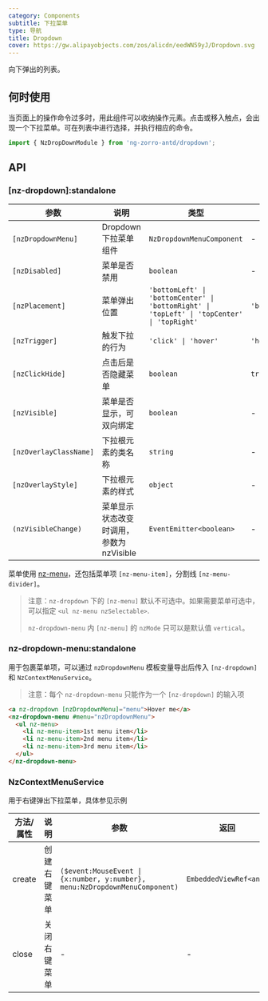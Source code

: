 ```yaml
---
category: Components
subtitle: 下拉菜单
type: 导航
title: Dropdown
cover: https://gw.alipayobjects.com/zos/alicdn/eedWN59yJ/Dropdown.svg
---
```


向下弹出的列表。

## 何时使用

当页面上的操作命令过多时，用此组件可以收纳操作元素。点击或移入触点，会出现一个下拉菜单。可在列表中进行选择，并执行相应的命令。

```ts
import { NzDropDownModule } from 'ng-zorro-antd/dropdown';
```

## API

### [nz-dropdown]:standalone

| 参数                   | 说明                                     | 类型                                                                                        | 默认值         |
| ---------------------- | ---------------------------------------- | ------------------------------------------------------------------------------------------- | -------------- |
| `[nzDropdownMenu]`     | Dropdown 下拉菜单组件                    | `NzDropdownMenuComponent`                                                                   | -              |
| `[nzDisabled]`         | 菜单是否禁用                             | `boolean`                                                                                   | -              |
| `[nzPlacement]`        | 菜单弹出位置                             | `'bottomLeft' \| 'bottomCenter' \| 'bottomRight' \| 'topLeft' \| 'topCenter' \| 'topRight'` | `'bottomLeft'` |
| `[nzTrigger]`          | 触发下拉的行为                           | `'click' \| 'hover'`                                                                        | `'hover'`      |
| `[nzClickHide]`        | 点击后是否隐藏菜单                       | `boolean`                                                                                   | `true`         |
| `[nzVisible]`          | 菜单是否显示，可双向绑定                 | `boolean`                                                                                   | -              |
| `[nzOverlayClassName]` | 下拉根元素的类名称                       | `string`                                                                                    | -              |
| `[nzOverlayStyle]`     | 下拉根元素的样式                         | `object`                                                                                    | -              |
| `(nzVisibleChange)`    | 菜单显示状态改变时调用，参数为 nzVisible | `EventEmitter<boolean>`                                                                     | -              |

菜单使用 [nz-menu](/components/menu/zh)，还包括菜单项 `[nz-menu-item]`，分割线 `[nz-menu-divider]`。

> 注意：`nz-dropdown` 下的 `[nz-menu]` 默认不可选中。如果需要菜单可选中，可以指定 `<ul nz-menu nzSelectable>`.
>
> `nz-dropdown-menu` 内 `[nz-menu]` 的 `nzMode` 只可以是默认值 `vertical`。

### nz-dropdown-menu:standalone

用于包裹菜单项，可以通过 `nzDropdownMenu` 模板变量导出后传入 `[nz-dropdown]` 和 `NzContextMenuService`。

> 注意：每个 `nz-dropdown-menu` 只能作为一个 `[nz-dropdown]` 的输入项

```html
<a nz-dropdown [nzDropdownMenu]="menu">Hover me</a>
<nz-dropdown-menu #menu="nzDropdownMenu">
  <ul nz-menu>
    <li nz-menu-item>1st menu item</li>
    <li nz-menu-item>2nd menu item</li>
    <li nz-menu-item>3rd menu item</li>
  </ul>
</nz-dropdown-menu>
```

### NzContextMenuService

用于右键弹出下拉菜单，具体参见示例

| 方法/属性 | 说明         | 参数                                                                        | 返回                   |
| --------- | ------------ | --------------------------------------------------------------------------- | ---------------------- |
| create    | 创建右键菜单 | `($event:MouseEvent \| {x:number, y:number}, menu:NzDropdownMenuComponent)` | `EmbeddedViewRef<any>` |
| close     | 关闭右键菜单 | -                                                                           | -                      |

